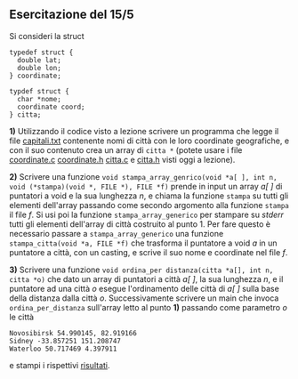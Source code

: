 Esercitazione del 15/5
----------------------

Si consideri la struct

```
typedef struct {
  double lat;
  double lon;
} coordinate;

typdef struct {
  char *nome;
  coordinate coord;
} citta;

```

**1)** Utilizzando il codice visto a lezione scrivere un programma che legge il file [capitali.txt](https://www.dir.uniupo.it/mod/resource/view.php?id=168513 "capitali.txt") contenente nomi di città con le loro coordinate geografiche, e con il suo contenuto crea un array di `citta *` (potete usare i file [coordinate.c](https://www.dir.uniupo.it/mod/resource/view.php?id=169014 "coordinate.c") [coordinate.h](https://www.dir.uniupo.it/mod/resource/view.php?id=169015 "coordinate.h") [citta.c](https://www.dir.uniupo.it/mod/resource/view.php?id=169012 "citta.c") e [citta.h](https://www.dir.uniupo.it/mod/resource/view.php?id=169013 "citta.h") visti oggi a lezione).

**2)** Scrivere una funzione `void stampa_array_genrico(void *a[ ], int n, void (*stampa)(void *, FILE *), FILE *f)` prende in input un array *a[ ]* di puntatori a void e la sua lunghezza *n*, e chiama la funzione `stampa` su tutti gli elementi dell'array passando come secondo argomento alla funzione `stampa` il file *f*. Si usi poi la funzione `stampa_array_generico` per stampare su *stderr* tutti gli elementi dell'array di città costruito al punto 1. Per fare questo è necessario passare a `stampa_array_generico` una funzione `stampa_citta(void *a, FILE *f)` che trasforma il puntatore a void *a* in un puntatore a città, con un casting, e scrive il suo nome e coordinate nel file *f*.

**3)** Scrivere una funzione `void ordina_per distanza(citta *a[], int n, citta *o)` che dato un array di puntatori a città *a[ ]*, la sua lunghezza *n*, e il puntatore ad una città *o* esegue l'ordinamento delle città di *a[ ]* sulla base della distanza dalla città *o*. Successivamente scrivere un main che invoca `ordina_per_distanza` sull'array letto al punto **1)** passando come parametro *o* le città

```
Novosibirsk 54.990145, 82.919166
Sidney -33.857251 151.208747
Waterloo 50.717469 4.397911

```

e stampi i rispettivi [risultati](https://www.dir.uniupo.it/mod/resource/view.php?id=167144 "risultati").